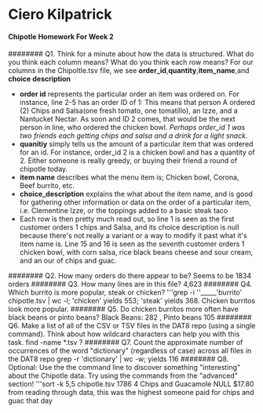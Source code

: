 # Ciero Kilpatrick
#### Chipotle Homework For Week 2

######## Q1. Think for a minute about how the data is structured. What do you think each column means? What do you think each row means?
For our columns in the Chipoltle.tsv file, we see **order_id**,**quantity**,**item_name**,and **choice description**

* **order id** represents the particular order an item was ordered on. For instance, line 2-5 has an order ID of 1: This means that person A ordered (2) Chips and Salsa(one fresh tomato, one tomatillo), an Izze, and a Nantucket Nectar. As soon and ID 2 comes, that would be the next person in line, who ordered the chicken bowl. *Perhaps order_id 1 was two friends each getting chips and salsa and a drink for a light snack*.
* **quanitiy** simply tells us the amount of a particular item that was ordered for an id. For instance, order_id 2 is a chicken bowl and has a quantity of 2. Either someone is really greedy, or buying their friend a round of chipotle today.
* **item name** describes what the menu item is; Chicken bowl, Corona, Beef burrito, etc.
* **choice_description** explains the what about the item name, and is good for gathering other information or data on the order of a particular item, i.e. Clementine Izze, or the toppings added to a basic steak taco
* Each row is then pretty much read out, so line 1 is seen as the first customer orders 1 chips and Salsa, and its choice description is null because there's not really a variant or a way to modify it past what it's item name is. Line 15 and 16 is seen as the seventh customer orders 1 chicken bowl, with corn salsa, rice black beans cheese and sour cream, and an our of chips and guac.

######## Q2. How many orders do there appear to be?
Seems to be 1834 orders
######## Q3. How many lines are in this file?
4,623
######## Q4. Which burrito is more popular, steak or chicken?
'''grep -i ''_____'burrito' chipotle.tsv | wc -l; 'chicken' yields 553; 'steak' yields 368. Chicken burritos look more popular.
######## Q5. Do chicken burritos more often have black beans or pinto beans?
Black Beans: 282 , Pinto beans 105
######## Q6. Make a list of all of the CSV or TSV files in the DAT8 repo (using a single command). Think about how wildcard characters can help you with this task.
find -name *.tsv ?
######## Q7. Count the approximate number of occurrences of the word "dictionary" (regardless of case) across all files in the DAT8 repo
grep -r 'dictionary' | wc -w; yields 116
######## Q8. Optional: Use the the command line to discover something "interesting" about the Chipotle data. Try using the commands from the "advanced" section!
'''sort -k 5,5 chipotle.tsv
1786    4       Chips and Guacamole     NULL    $17.80
from reading through data, this was the highest someone paid for chips and guac that day
